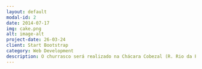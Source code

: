 ```yaml
---
layout: default
modal-id: 2
date: 2014-07-17
img: cake.png
alt: image-alt
project-date: 26-03-24
client: Start Bootstrap
category: Web Development
description: O churrasco será realizado na Chácara Cobezal (R. Rio da Paz, 2722 - Nova Cidade, Cascavel - PR, Brasil)</br>O local é de fácil acesso e há disponibilidade de internet móvel. </br> <div style="overflow:hidden;resize:none;max-width:100%;width:500px;height:500px;"><div id="google-maps-canvas" style="height:100%; width:100%;max-width:100%;"><iframe style="height:100%;width:100%;border:0;" frameborder="0" src="https://www.google.com/maps/embed/v1/place?q=R.+Rio+da+Paz,+2722+-+Nova+Cidade,+Cascavel+-+PR,+Brasil&key=AIzaSyBFw0Qbyq9zTFTd-tUY6dZWTgaQzuU17R8"></iframe></div><a class="googl-ehtml" rel="nofollow" href="https://www.bootstrapskins.com/themes" id="grab-map-info">premium bootstrap themes</a><style>#google-maps-canvas img{max-height:none;max-width:none!important;background:none!important;}</style></div>
---
```

